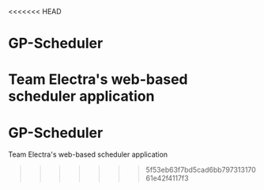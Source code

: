 <<<<<<< HEAD
# GP-Scheduler
Team Electra's web-based scheduler application
=======
# GP-Scheduler
Team Electra's web-based scheduler application
>>>>>>> 5f53eb63f7bd5cad6bb79731317061e42f4117f3
